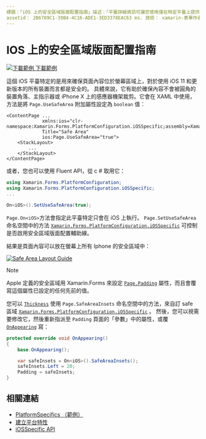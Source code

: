 ```yaml
---
標題：「iOS 上的安全區域版面配置指南」描述：「平臺詳細資訊可讓您使用僅在特定平臺上提供的功能，而不需執行自訂轉譯器或效果。 本文說明如何使用 iOS 平臺專屬的，以確保頁面內容位於螢幕區域上，這在所有使用 iOS 11 和更新版本的裝置上都是安全的。」
assetid： 2B6789C1-39B4-4C16-ADE1-3ED3378EAC63 ms. 技術： xamarin-表單作者： davidbritch ms. author： dabritch ms. 日期：10/24/2018 否-loc： [ Xamarin.Forms ， Xamarin.Essentials ]
---
```


# <a name="safe-area-layout-guide-on-ios"></a>IOS 上的安全區域版面配置指南

[![下載範例 ](~/media/shared/download.png) 下載範例](https://docs.microsoft.com/samples/xamarin/xamarin-forms-samples/userinterface-platformspecifics)

這個 iOS 平臺特定的是用來確保頁面內容位於螢幕區域上，對於使用 iOS 11 和更新版本的所有裝置而言都是安全的。 具體來說，它有助於確保內容不會被圓角的裝置角落、主指示器或 iPhone X 上的感應器機架裁剪。它會在 XAML 中使用，方法是將 `Page.UseSafeArea` 附加屬性設定為 `boolean` 值：

```xaml
<ContentPage ...
             xmlns:ios="clr-namespace:Xamarin.Forms.PlatformConfiguration.iOSSpecific;assembly=Xamarin.Forms.Core"
             Title="Safe Area"
             ios:Page.UseSafeArea="true">
    <StackLayout>
        ...
    </StackLayout>
</ContentPage>
```

或者，您也可以使用 Fluent API，從 c # 取用它：

```csharp
using Xamarin.Forms.PlatformConfiguration;
using Xamarin.Forms.PlatformConfiguration.iOSSpecific;
...

On<iOS>().SetUseSafeArea(true);
```

`Page.On<iOS>`方法會指定此平臺特定只會在 iOS 上執行。 `Page.SetUseSafeArea`命名空間中的方法 [`Xamarin.Forms.PlatformConfiguration.iOSSpecific`](xref:Xamarin.Forms.PlatformConfiguration.iOSSpecific) 可控制是否啟用安全區域版面配置輔助線。

結果是頁面內容可以放在螢幕上所有 Iphone 的安全區域中：

[![](page-safe-area-images/safe-area-layout.png "Safe Area Layout Guide")](page-safe-area-images/safe-area-layout-large.png#lightbox "Safe Area Layout Guide")

> [!NOTE]
> Apple 定義的安全區域用 Xamarin.Forms 來設定 [`Page.Padding`](xref:Xamarin.Forms.Page.Padding) 屬性，而且會覆寫這個屬性已設定的任何先前的值。

您可以 [`Thickness`](xref:Xamarin.Forms.Thickness) 使用 `Page.SafeAreaInsets` 命名空間中的方法，來自訂 safe 區域 [`Xamarin.Forms.PlatformConfiguration.iOSSpecific`](xref:Xamarin.Forms.PlatformConfiguration.iOSSpecific) 。 然後，您可以視需要修改它，然後重新指派至 `Padding` 頁面的「參數」中的屬性，或覆 [`OnAppearing`](xref:Xamarin.Forms.Page.OnAppearing) 寫：

```csharp
protected override void OnAppearing()
{
    base.OnAppearing();

    var safeInsets = On<iOS>().SafeAreaInsets();
    safeInsets.Left = 20;
    Padding = safeInsets;
}
```

## <a name="related-links"></a>相關連結

- [PlatformSpecifics （範例）](https://docs.microsoft.com/samples/xamarin/xamarin-forms-samples/userinterface-platformspecifics)
- [建立平台特性](~/xamarin-forms/platform/platform-specifics/index.md#creating-platform-specifics)
- [iOSSpecific API](xref:Xamarin.Forms.PlatformConfiguration.iOSSpecific)
